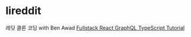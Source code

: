 # lireddit
레딧 클론 코딩 with Ben Awad
[Fullstack React GraphQL TypeScript Tutorial](https://youtu.be/I6ypD7qv3Z8)
